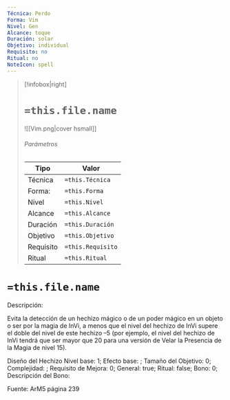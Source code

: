 ```yaml
---
Técnica: Perdo
Forma: Vim
Nivel: Gen
Alcance: toque 
Duración: solar  
Objetivo: individual
Requisito: no
Ritual: no
NoteIcon: spell
---
```


> [!infobox|right]
> # `=this.file.name`
> ![[Vim.png|cover hsmall]]
> ###### Parámetros
> Tipo |  Valor |
> ---|---|
> Técnica  | `=this.Técnica`  |
> Forma: | `=this.Forma`  |
> Nivel | `=this.Nivel`  |
> Alcance | `=this.Alcance` |
> Duración | `=this.Duración` |
> Objetivo | `=this.Objetivo` |
> Requisito | `=this.Requisito` |
> Ritual | `=this.Ritual` |

# `=this.file.name`
Descripción: <p>Evita la detección de un hechizo mágico o de un poder mágico en un objeto o ser por la magia de InVi, a menos que el nivel del hechizo de InVi supere el doble del nivel de este hechizo –5 (por ejemplo, el nivel del hechizo de InVi tendrá que ser mayor que 20 para una versión de Velar la Presencia de la Magia de nivel 15).</p>

Diseño del Hechizo
Nivel base: 1; Efecto base: ;  Tamaño del Objetivo: 0; Complejidad: ; Requisito de Mejora: 0; General: true; Ritual: false; Bono: 0; Descripción del Bono: 

Fuente: ArM5 página 239
